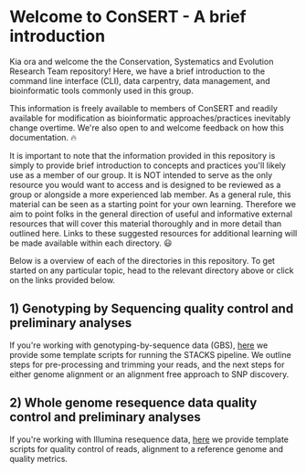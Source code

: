 # Welcome to ConSERT - A brief introduction
Kia ora and welcome the the Conservation, Systematics and Evolution Research Team repository! Here, we have a brief introduction to the command line interface (CLI), data carpentry, data management, and bioinformatic tools commonly used in this group. 

This information is freely available to members of ConSERT and readily available for modification as bioinformatic approaches/practices inevitably change overtime. We're also open to and welcome feedback on how this documentation. :fire: 

It is important to note that the information provided in this repository is simply to provide brief introduction to concepts and practices you'll likely use as a member of our group. It is NOT intended to serve as the only resource you would want to access and is designed to be reviewed as a group or alongside a more experienced lab member. As a general rule, this material can be seen as a starting point for your own learning. Therefore we aim to point folks in the general direction of useful and informative external resources that will cover this material thoroughly and in more detail than outlined here. Links to these suggested resources for additional learning will be made available within each directory. :smiley:

Below is a overview of each of the directories in this repository. To get started on any particular topic, head to the relevant directory above or click on the links provided below.

## 1) Genotyping by Sequencing quality control and preliminary analyses
If you're working with genotyping-by-sequence data (GBS), [here](https://github.com/UC-ConSERT/Welcome-to-ConSERT/tree/main/1_GBS_script_templates) we provide some template scripts for running the STACKS pipeline. We outline steps for pre-processing and trimming your reads, and the next steps for either genome alignment or an alignment free approach to SNP discovery.

## 2) Whole genome resequence data quality control and preliminary analyses
If you're working with Illumina resequence data, [here](https://github.com/UC-ConSERT/Welcome-to-ConSERT/tree/main/2_Illumina_WGS_script_templates) we provide template scripts for quality control of reads, alignment to a reference genome and quality metrics.